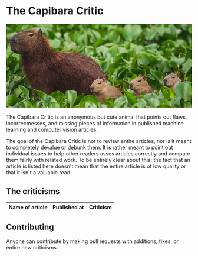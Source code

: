 The Capibara Critic
================

![Capibara](capibara2.png)

The Capibara Critic is an anonymous but cute animal that points out flaws, incorrectnesses, and missing pieces of information in published machine learning and computer vision articles.

The goal of the Capibara Critic is not to review entire articles, nor is it meant to completely devalue or debunk them. It is rather meant to point out individual issues to help other readers asses articles correctly and compare them fairly with related work. To be entirely clear about this: the fact that an article is listed here doesn't mean that the entire article is of low quality or that it isn't a valuable read.


The criticisms
-------------

| Name of article                                | Published at | Criticism                                |
|------------------------------------------------|--------------|------------------------------------------|


Contributing
-------------

Anyone can contribute by making pull requests with additions, fixes, or entire new criticisms.
